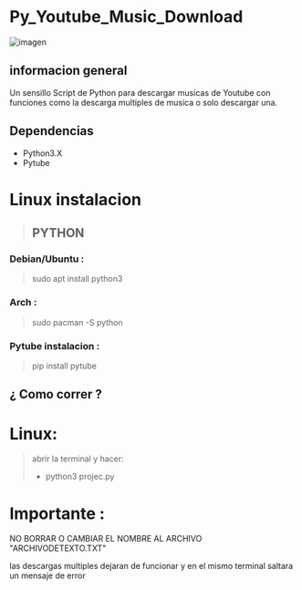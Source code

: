 # Py_Youtube_Music_Download

![imagen](https://github.com/finoshaggy/Py_Youtube_Music_Download/assets/103294216/ffcc056c-e628-424b-9af5-fa77b60545ef)


informacion general
-------------------
Un sensillo Script de Python para descargar musicas de Youtube
con funciones como la descarga multiples de musica o solo descargar una.

Dependencias
------------
- Python3.X
- Pytube

# Linux instalacion

> ## PYTHON

  ### Debian/Ubuntu :
  > sudo apt install python3

  ### Arch :
  > sudo pacman -S python

  ### Pytube instalacion :

  > pip install pytube

¿ Como correr ?
----------------
# Linux:
  > abrir la terminal y hacer:
  > - python3 projec.py

# Importante :

NO BORRAR O CAMBIAR EL NOMBRE AL ARCHIVO "ARCHIVODETEXTO.TXT"

las descargas multiples dejaran de funcionar y en el mismo terminal saltara un mensaje de error

  
